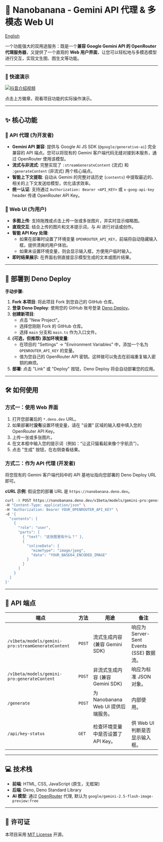 # 🍌 Nanobanana - Gemini API 代理 & 多模态 Web UI

[English](./README.en.md)


一个功能强大的双用途服务：既是一个**兼容 Google Gemini API 的 OpenRouter 代理服务器**，又提供了一个直观的 **Web 用户界面**，让您可以轻松地与多模态模型进行交互，实现文生图、图生文等功能。

---

### 🎥 快速演示

[![抖音介绍视频](https://img.shields.io/badge/观看抖音视频-点击跳转-161823?style=for-the-badge&logo=douyin)](https://www.douyin.com/video/7545761080266460456)

点击上方徽章，观看项目功能的实际操作演示。

---

## ✨ 核心功能

### 🚀 API 代理 (为开发者)

*   **Gemini API 兼容**: 提供与 Google AI JS SDK (`@google/generative-ai`) 完全兼容的 API 端点。您可以将现有的 Gemini 客户端代码无缝对接到本服务，通过 OpenRouter 使用该模型。
*   **流式与非流式**: 完整实现了 `:streamGenerateContent` (流式) 和 `:generateContent` (非流式) 两个核心端点。
*   **智能上下文提取**: 自动从 Gemini 的完整对话历史 (`contents`) 中提取最近的、相关的上下文发送给模型，优化请求效率。
*   **统一认证**: 支持通过 `Authorization: Bearer <API_KEY>` 或 `x-goog-api-key` header 传递 OpenRouter API Key。

### 🎨 Web UI (为用户)

*   **多图上传**: 支持拖拽或点击上传一张或多张图片，并实时显示缩略图。
*   **直观交互**: 结合上传的图片和文本提示词，与 AI 进行对话或创作。
*   **智能 API Key 处理**:
    *   如果在部署时设置了环境变量 `OPENROUTER_API_KEY`，前端将自动隐藏输入框，提供清爽的用户体验。
    *   如果未设置环境变量，则会显示输入框，方便用户临时输入。
*   **即时结果展示**: 在界面右侧直接显示模型生成的文本或图片结果。

---

## 🚀 部署到 Deno Deploy

**手动步骤:**

1.  **Fork 本项目**: 将此项目 Fork 到您自己的 GitHub 仓库。
2.  **登录 Deno Deploy**: 使用您的 GitHub 账号登录 [Deno Deploy](https://dash.deno.com/projects)。
3.  **创建新项目**:
    *   点击 "New Project"。
    *   选择您刚刚 Fork 的 GitHub 仓库。
    *   选择 `main` 分支和 `main.ts` 作为入口文件。
4.  **(可选，但推荐) 添加环境变量**:
    *   在项目的 "Settings" -> "Environment Variables" 中，添加一个名为 `OPENROUTER_API_KEY` 的变量。
    *   值为您自己的 OpenRouter API 密钥。这样做可以免去在前端重复输入密钥的麻烦。
5.  **部署**: 点击 "Link" 或 "Deploy" 按钮，Deno Deploy 将会自动部署您的应用。

---

## 🛠️ 如何使用

### 方式一：使用 Web 界面

1.  打开您部署后的 `*.deno.dev` URL。
2.  如果部署时**没有**设置环境变量，请在 "设置" 区域的输入框中填入您的 OpenRouter API Key。
3.  上传一张或多张图片。
4.  在文本框中输入您的提示词（例如：“让这只猫看起来像个宇航员”）。
5.  点击 "生成" 按钮，在右侧查看结果。

### 方式二：作为 API 代理 (开发者)

将您现有的 Gemini 客户端代码中的 API 基地址指向您部署的 Deno Deploy URL 即可。

**cURL 示例**:
假设您的部署 URL 是 `https://nanobanana.deno.dev`。

```bash
curl -X POST https://nanobanana.deno.dev/v1beta/models/gemini-pro:generateContent \
-H "Content-Type: application/json" \
-H "Authorization: Bearer YOUR_OPENROUTER_API_KEY" \
-d '{
  "contents": [
    {
      "role": "user",
      "parts": [
        { "text": "这张图里有什么？" },
        {
          "inlineData": {
            "mimeType": "image/jpeg",
            "data": "YOUR_BASE64_ENCODED_IMAGE"
          }
        }
      ]
    }
  ]
}'
```

---

## 📡 API 端点

| 端点                                               | 方法   | 用途                               | 备注                                         |
| -------------------------------------------------- | ------ | ---------------------------------- | -------------------------------------------- |
| `/v1beta/models/gemini-pro:streamGenerateContent`  | `POST` | 流式生成内容 (兼容 Gemini SDK)     | 响应为 Server-Sent Events (SSE) 数据流。     |
| `/v1beta/models/gemini-pro:generateContent`        | `POST` | 非流式生成内容 (兼容 Gemini SDK)   | 响应为标准 JSON 对象。                       |
| `/generate`                                        | `POST` | 为 Nanobanana Web UI 提供后端服务。 | 内部使用。                                   |
| `/api/key-status`                                  | `GET`  | 检查环境变量中是否设置了 API Key。 | 供 Web UI 判断是否显示输入框。               |

---

## 💻 技术栈

-   **前端**: HTML, CSS, JavaScript (原生，无框架)
-   **后端**: Deno, Deno Standard Library
-   **AI 模型**: 通过 [OpenRouter](https://openrouter.ai/) 代理, 默认为 `google/gemini-2.5-flash-image-preview:free`

---

## 📜 许可证

本项目采用 [MIT License](LICENSE) 开源。
